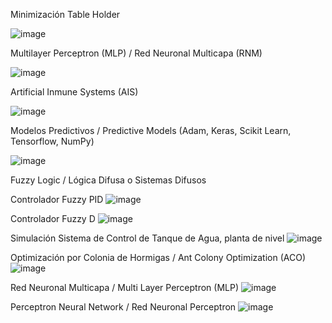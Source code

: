 Minimización Table Holder

![image](https://github.com/user-attachments/assets/7eb5c06f-d877-4057-8829-b6a1379a0cd9)

Multilayer Perceptron (MLP) / Red Neuronal Multicapa (RNM)

![image](https://github.com/user-attachments/assets/e13dbac0-5dc8-43e2-bf9a-75d05ae3e89d)

Artificial Inmune Systems (AIS)

![image](https://github.com/user-attachments/assets/98053434-a773-4fd8-b309-41a9fb2e8823)

Modelos Predictivos / Predictive Models (Adam, Keras, Scikit Learn, Tensorflow, NumPy)

![image](https://github.com/user-attachments/assets/bab9fc4a-ff90-4c84-bfc0-3e7ef69ecdbe)

Fuzzy Logic / Lógica Difusa o Sistemas Difusos

Controlador Fuzzy PID
![image](https://github.com/user-attachments/assets/06b1323f-b85f-45a2-951a-3b58e1dcc4d4)

Controlador Fuzzy D
![image](https://github.com/user-attachments/assets/43302dd6-8f51-48bb-8d56-d7ae6d1eb53a)

Simulación Sistema de Control de Tanque de Agua, planta de nivel 
![image](https://github.com/user-attachments/assets/f9ce36db-716b-4cf8-ac7f-f47df8bdc9d7)

Optimización por Colonia de Hormigas / Ant Colony Optimization (ACO)
![image](https://github.com/user-attachments/assets/79ef2538-496f-4dd1-8d96-7cc5f7eaeaf4)

Red Neuronal Multicapa / Multi Layer Perceptron (MLP)
![image](https://github.com/user-attachments/assets/388ab25f-cd53-4393-b20b-3aa2b085bc54)

Perceptron Neural Network / Red Neuronal Perceptron
![image](https://github.com/user-attachments/assets/46250e51-6e71-4fd8-8851-c7f21b5c33e7)

